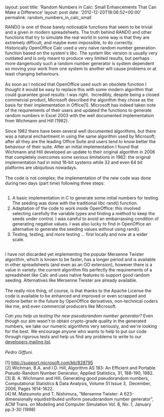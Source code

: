 layout: post
title: 'Random Numbers in Calc: Small Enhancements That Can Make a Difference'
layout: post
date: '2012-12-20T18:06:52+00:00'
permalink: random_numbers_in_calc_small

<p>
RAND() is one of those barely noticeable functions that seem to be trivial and a given in modern spreadsheets. The truth behind RAND() and other functions that try to simulate the real world in some way is that they are extremely difficult, and maybe even impossible, to do correctly.<br />Historically OpenOffice Calc used a very naïve random number generation function based on the system's libc. The system libc version is usually very outdated and is only meant to produce very limited results, but perhaps more dangerously such a random number generator is system dependent so moving your work from one system to another will cause problems or at least changing behaviours.<br /><br />As soon as I noticed that OpenOffice used such an obsolete function I thought it would be easy to replace this with some modern algorithm that could guarantee good results: I was right.&nbsp; Incredibly, despite being a closed commercial product, Microsoft described the algorithm they chose as the basis for their implementation in Office[1]. Microsoft has indeed taken note of the requirements of their users and updated the functions to generate random numbers in Excel 2003 with the well documented implementation from Wichmann and Hill (1982).<br /><br />Since 1982 there have been several well documented algorithms, but there was a natural enchantment in using the same algorithm used by Microsoft; after all they are the leading Office Suite and users tend to know better the behaviour of their suite. After an initial implementation I found that Wichmann and Hill developed an update to their original algorithm in 2006 that completely overcomes some serious limitations in 1982: the original implementation had in mind 16-bit systems while 32 and even 64 bit platforms are ubiquitous nowadays.<br /><br />The code is not complex; the implementation of the new code was done during two days (part time) following three steps:<br /><br /> </p> 
  <ol> 
    <li>A basic implementation in C to generate some initial numbers for testing. The seeding was done with the traditional libc rand() function.</li> 
    <li>Adaptation of the code to work inside OpenOffice: this involved selecting carefully the variable types and finding a method to keep the seeds under control. I was careful to avoid an embarrassing condition of generating negative values. I was also lucky to find in OpenOffice an alternative to generate the seeding values without using rand().</li> 
    <li>Testing, testing, and more testing … first locally and now at a wider scale.</li> 
  </ol> 
  <p><br />I have not discarded yet implementing the popular Mersenne Twister algorithm, which is known to be faster, has a longer period and is available in other spreadsheets (and even as an OO extension), however there is a value in variety: the current algorithm fits perfectly the requirements of a spreadsheet like Calc and uses native features to support good random seeding. Alternatives like Mersenne Twister are already available.<br /><br />The really nice thing, of course, is that thanks to the Apache License the code is available to be enhanced and improved or even scrapped and redone better in the future by OpenOffice derivatives, non-technical coders like me, and even commercial producers like Microsoft.</p> 
  <p><i>Can you help us testing the new pseudorandom number generator?</i> Even though our aim wasn't to obtain crypto-grade quality in the generated numbers, we take our numeric algorithms very seriously, and we're looking for the best. We encourage anyone who wants to help to put our code through rigorous tests and help us find any problems to write to our <a href="http://openoffice.apache.org/mailing-lists.html#development-mailing-list-public">developers mailing list</a>.<br /><br /><i>Pedro Giffuni.</i><br /><br />[1] <a href="http://support.microsoft.com/kb/828795">http://support.microsoft.com/kb/828795</a><br />[2] Wichman, B.A. and I.D. Hill, Algorithm AS 183: An Efficient and Portable Pseudo-Random Number Generator, Applied Statistics, 31, 188-190, 1982.<br />[3] B. A. Wichmann and Hill, Generating good pseudorandom numbers, Computational Statistics &amp; Data Analysis, Volume 51 Issue 3,&nbsp; December, 2006, Pages 1614-1622.<br />[4] M. Matsumoto and T. Nishimura, &quot;Mersenne Twister: A 623-dimensionally equidistributed uniform pseudorandom number generator&quot;, ACM Trans. on Modeling and Computer Simulation Vol. 8, No. 1, January pp.3-30 (1998)</p><br />
